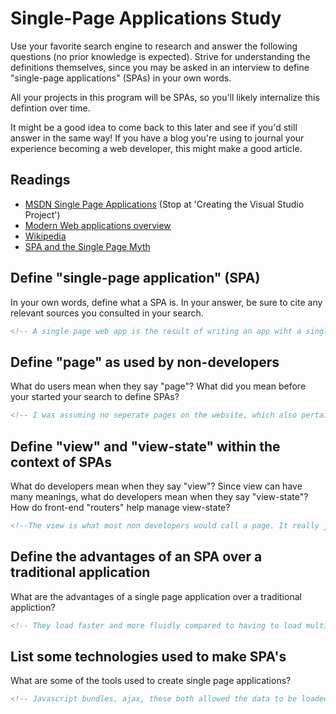 # Single-Page Applications Study

Use your favorite search engine to research and answer the following questions
(no prior knowledge is expected). Strive for understanding the definitions
themselves, since you may be asked in an interview to define "single-page
applications" (SPAs) in your own words.

All your projects in this program will be SPAs, so you'll likely internalize
this defintion over time.

It might be a good idea to come back to this later and see if you'd still answer
in the same way! If you have a blog you're using to journal your experience
becoming a web developer, this might make a good article.

## Readings

-   [MSDN Single Page Applications](https://msdn.microsoft.com/en-us/magazine/dn463786.aspx) (Stop at 'Creating the Visual Studio Project')
-   [Modern Web applications overview](http://singlepageappbook.com/goal.html)
-   [Wikipedia](https://en.wikipedia.org/wiki/Single-page_application)
-   [SPA and the Single Page Myth](https://johnpapa.net/pageinspa/)

## Define "single-page application" (SPA)

In your own words, define what a SPA is. In your answer, be sure to cite any
relevant sources you consulted in your search.

```md
<!-- A single page web app is the result of writing an app wiht a single page of html5. It changes based on the interactions with the user and is generally has a heavy work load client side.  -->
```

## Define "page" as used by non-developers

What do users mean when they say "page"? What did you mean before your started
your search to define SPAs?

```md
<!-- I was assuming no seperate pages on the website, which also pertains to the amount of language pages used to write the app. Usually they're done with a single page on html, and through ajax and javascript are able to be done so.  -->
```

## Define "view" and "view-state" within the context of SPAs

What do developers mean when they say "view"? Since view can have many meanings,
what do developers mean when they say "view-state"? How do front-end "routers"
help manage view-state?

```md
<!--The view is what most non developers would call a page. It really just switchs the focus from one part of the app to another. It doesn't actually change page, just changes view or foucs. View state is what is in view or what part of the app is being accessed. Routers are the nagivation of what view you can get to from where. -->
```

## Define the advantages of an SPA over a traditional application

What are the advantages of a single page application over a traditional appliction?

```md
<!-- They load faster and more fluidly compared to having to load multiple pages of html. It alows for my dynamic experiences at a faster pace.  -->
```

## List some technologies used to make SPA's

What are some of the tools used to create single page applications?

```md
<!-- Javascript bundles, ajax, these both allowed the data to be loaded more fluidly and put more of the work on the client side. This allows less down time once everything has been transfered over.  -->
```
